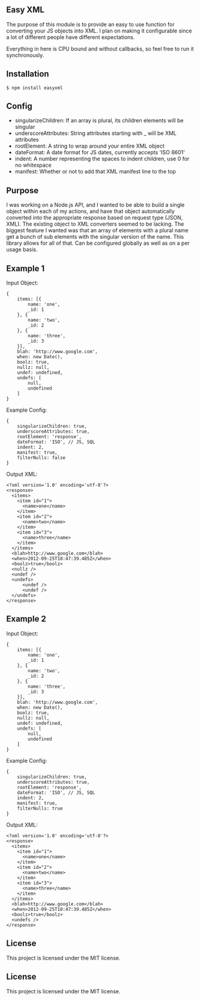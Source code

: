## Easy XML

The purpose of this module is to provide an easy to use function for
converting your JS objects into XML. I plan on making it configurable
since a lot of different people have different expectations.

Everything in here is CPU bound and without callbacks, so feel free to run
it synchronously.

## Installation

    $ npm install easyxml

## Config

* singularizeChildren: If an array is plural, its children elements will be singular
* underscoreAttributes: String attributes starting with _ will be XML attributes
* rootElement: A string to wrap around your entire XML object
* dateFormat: A date format for JS dates, currently accepts 'ISO 8601'
* indent: A number representing the spaces to indent children, use 0 for no whitespace
* manifest: Whether or not to add that XML manifest line to the top

## Purpose

I was working on a Node.js API, and I wanted to be able to build a single
object within each of my actions, and have that object automatically
converted into the appropriate response based on request type (JSON, XML).
The existing object to XML converters seemed to be lacking. The biggest
feature I wanted was that an array of elements with a plural name get a
bunch of sub elements with the singular version of the name. This library
allows for all of that. Can be configured globally as well as on a per
usage basis.

## Example 1

Input Object:

    {
        items: [{
            name: 'one',
            _id: 1
        }, {
            name: 'two',
            _id: 2
        }, {
            name: 'three',
            _id: 3
        }],
        blah: 'http://www.google.com',
        when: new Date(),
        boolz: true,
        nullz: null,
        undef: undefined,
        undefs: [
            null,
            undefined
        ]
    }

Example Config:

    {
        singularizeChildren: true,
        underscoreAttributes: true,
        rootElement: 'response',
        dateFormat: 'ISO', // JS, SQL
        indent: 2,
        manifest: true,
        filterNulls: false
    }

Output XML:

    <?xml version='1.0' encoding='utf-8'?>
    <response>
      <items>
        <item id="1">
          <name>one</name>
        </item>
        <item id="2">
          <name>two</name>
        </item>
        <item id="3">
          <name>three</name>
        </item>
      </items>
      <blah>http://www.google.com</blah>
      <when>2012-09-25T18:47:39.485Z</when>
      <boolz>true</boolz>
      <nullz />
      <undef />
      <undefs>
          <undef />
          <undef />
      </undefs>
    </response>


## Example 2

Input Object:

    {
        items: [{
            name: 'one',
            _id: 1
        }, {
            name: 'two',
            _id: 2
        }, {
            name: 'three',
            _id: 3
        }],
        blah: 'http://www.google.com',
        when: new Date(),
        boolz: true,
        nullz: null,
        undef: undefined,
        undefs: [
            null,
            undefined
        ]
    }

Example Config:

    {
        singularizeChildren: true,
        underscoreAttributes: true,
        rootElement: 'response',
        dateFormat: 'ISO', // JS, SQL
        indent: 2,
        manifest: true,
        filterNulls: true
    }

Output XML:

    <?xml version='1.0' encoding='utf-8'?>
    <response>
      <items>
        <item id="1">
          <name>one</name>
        </item>
        <item id="2">
          <name>two</name>
        </item>
        <item id="3">
          <name>three</name>
        </item>
      </items>
      <blah>http://www.google.com</blah>
      <when>2012-09-25T18:47:39.485Z</when>
      <boolz>true</boolz>
      <undefs />
    </response>

## License

This project is licensed under the MIT license.
## License

This project is licensed under the MIT license.
